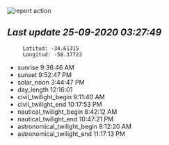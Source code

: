 ![report action](https://github.com/matiasz8/actions-for-reports/workflows/report%20action/badge.svg?branch=develop) 


## *****Last update 25-09-2020 03:27:49*****



		 Latitud: -34.61315
		 Longitud: -58.37723

 - sunrise 	 9:36:46 AM
 - sunset 	 9:52:47 PM
 - solar_noon 	 3:44:47 PM
 - day_length 	 12:16:01
 - civil_twilight_begin 	 9:11:40 AM
 - civil_twilight_end 	 10:17:53 PM
 - nautical_twilight_begin 	 8:42:12 AM
 - nautical_twilight_end 	 10:47:21 PM
 - astronomical_twilight_begin 	 8:12:20 AM
 - astronomical_twilight_end 	 11:17:13 PM

